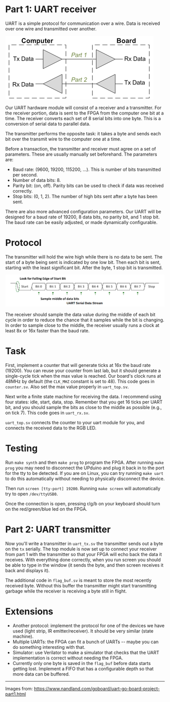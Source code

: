 # Part 1: UART receiver

UART is a simple protocol for communication over a wire. Data is received over
one wire and transmitted over another.

![uart](img/uart.png)

Our UART hardware module will consist of a receiver and a transmitter. For the receiver
portion, data is sent to the FPGA from the computer one bit at a time. The receiver
converts each set of 8 serial bits into one byte. This is a conversion of serial data
to parallel data.

The transmitter performs the opposite task: it takes a byte and sends each bit
over the transmit wire to the computer one at a time.

Before a transaction, the transmitter and receiver must agree on a set of parameters.
These are usually manually set beforehand. The parameters are:

* Baud rate: (9600, 19200, 115200, ...). This is number of bits transmitted per second.
* Number of data bits: 8.
* Parity bit: (on, off). Parity bits can be used to check if data was received correctly.
* Stop bits: (0, 1, 2). The number of high bits sent after a byte has been sent.

There are also more advanced configuration parameters. Our UART will be designed for
a baud rate of 19200, 8 data bits, no parity bit, and 1 stop bit. The baud rate
can be easily adjusted, or made dynamically configurable.

# Protocol

The transmitter will hold the wire high while there is no data to be sent. The start
of a byte being sent is indicated by one low bit. Then each bit is sent, starting
with the least significant bit. After the byte, 1 stop bit is transmitted.

![uart-protocol](img/uart-protocol.png)

The receiver should sample the data value during the middle of each bit cycle
in order to reduce the chance that it samples while the bit is changing. In
order to sample close to the middle, the receiver usually runs a clock at least
8x or 16x faster than the baud rate.

# Task

First, implement a counter that will generate ticks at 16x the baud rate
(19200). You can reuse your counter from last lab, but it should generate a
single-cycle tick when the max value is reached. Our board's clock runs at 48MHz
by default (the `CLK_MHZ` constant is set to 48). This code goes in `counter.sv`.
Also set the max value properly in `uart_top.sv`.

Next write a finite state machine for receiving the data. I recommend using
four states: idle, start, data, stop. Remember that you get 16 ticks per UART
bit, and you should sample the bits as close to the middle as possible (e.g.,
on tick 7). This code goes in `uart_rx.sv`.

`uart_top.sv` connects the counter to your uart module for you, and connects
the received data to the RGB LED.

# Testing

Run `make synth` and then `make prog` to program the FPGA. After running `make
prog` you may need to disconnect the UPduino and plug it back in to the port
for the tty to be detected. If you are on Linux, you can try running `make
uart` to do this automatically without needing to physically disconnect the
device.

Then run `screen [tty-port] 19200`. Running `make screen` will automatically
try to open `/dev/ttyUSB0`.

Once the connection is open, pressing r/g/b on your keyboard should turn on the
red/green/blue led on the FPGA.

# Part 2: UART transmitter

Now you'll write a transmitter in `uart_tx.sv` the transmitter sends out
a byte on the `tx` serially. The top module is now set up to connect your
receiver from part 1 with the transmitter so that your FPGA will echo back the
data it receives. With everything done correctly, when you run screen you
should be able to type in the window (it sends the byte, and then screen
receives it back and displays it).

The additional code in `flag_buf.sv` is meant to store the most recently
received byte. Without this buffer the transmitter might start transmitting
garbage while the receiver is receiving a byte still in flight.

# Extensions

* Another protocol: implement the protocol for one of the devices we have used
  (light strip, IR emitter/receiver). It should be very similar (state
  machine).
* Multiple UARTs: the FPGA can fit a bunch of UARTs -- maybe you can do
  something interesting with that.
* Simulator: use Verilator to make a simulator that checks that the UART
  implementation is correct without needing the FPGA.
* Currently only one byte is saved in the `flag_buf` before data starts getting
  lost. Implement a FIFO that has a configurable depth so that more data can be
  buffered.

---

Images from: https://www.nandland.com/goboard/uart-go-board-project-part1.html

